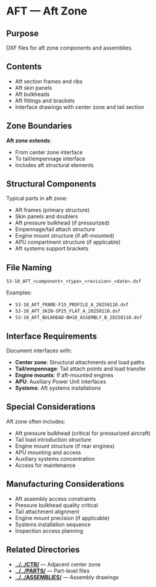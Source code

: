 # AFT — Aft Zone

## Purpose
DXF files for aft zone components and assemblies.

## Contents
- Aft section frames and ribs
- Aft skin panels
- Aft bulkheads
- Aft fittings and brackets
- Interface drawings with center zone and tail section

## Zone Boundaries
**Aft zone extends**:
- From center zone interface
- To tail/empennage interface
- Includes aft structural elements

## Structural Components
Typical parts in aft zone:
- Aft frames (primary structure)
- Skin panels and doublers
- Aft pressure bulkhead (if pressurized)
- Empennage/tail attach structure
- Engine mount structure (if aft-mounted)
- APU compartment structure (if applicable)
- Aft systems support brackets

## File Naming
```
53-10_AFT_<component>_<type>_<revision>_<date>.dxf
```

Examples:
- `53-10_AFT_FRAME-F15_PROFILE_A_20250110.dxf`
- `53-10_AFT_SKIN-SP25_FLAT_A_20250110.dxf`
- `53-10_AFT_BULKHEAD-BH10_ASSEMBLY_B_20250110.dxf`

## Interface Requirements
Document interfaces with:
- **Center zone**: Structural attachments and load paths
- **Tail/empennage**: Tail attach points and load transfer
- **Engine mounts**: If aft-mounted engines
- **APU**: Auxiliary Power Unit interfaces
- **Systems**: Aft systems installations

## Special Considerations
Aft zone often includes:
- Aft pressure bulkhead (critical for pressurized aircraft)
- Tail load introduction structure
- Engine mount structure (if rear engines)
- APU mounting and access
- Auxiliary systems concentration
- Access for maintenance

## Manufacturing Considerations
- Aft assembly access constraints
- Pressure bulkhead quality critical
- Tail attachment alignment
- Engine mount precision (if applicable)
- Systems installation sequence
- Inspection access planning

## Related Directories
- **[../../CTR/](../CTR/)** — Adjacent center zone
- **[../../PARTS/](../../PARTS/)** — Part-level files
- **[../../ASSEMBLIES/](../../ASSEMBLIES/)** — Assembly drawings
